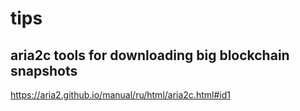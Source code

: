 # tips

## aria2c tools for downloading big blockchain snapshots
https://aria2.github.io/manual/ru/html/aria2c.html#id1